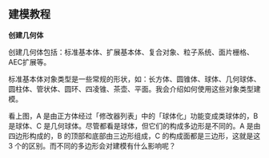 ## 建模教程
**创建几何体**

创建几何体包括：标准基本体、扩展基本体、复合对象、粒子系统、面片栅格、AEC扩展等。

标准基本体对象类型是一些常规的形状，如：长方体、圆锥体、球体、几何球体、圆柱体、管状体、圆环、四凌锥、茶壶、平面。我会介绍如何使用这些对象类型建模。

看上图，A 是由正方体经过「修改器列表」中的「球体化」功能变成类球体的，B 是球体、C 是几何球体。尽管都看是球体，但它们的构成多边形是不同的。A 是由四边形构成的，B 的顶部和底部由三边形组成，C 的构成面都是三边形，这就是这 3 个的区别。而不同的多边形会对建模有什么影响呢？
